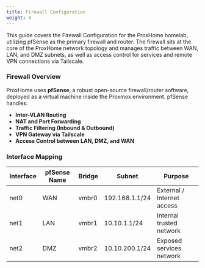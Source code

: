 ```yaml
---
title: Firewall Configuration
weight: 4
---
```


This guide covers the Firewall Configuration for the ProxHome homelab, utilizing pfSense as the primary firewall and router. The firewall sits at the core of the ProxHome network topology and manages traffic between WAN, LAN, and DMZ subnets, as well as access control for services and remote VPN connections via Tailscale.

### Firewall Overview

ProxHome uses **pfSense**, a robust open-source firewall/router software, deployed as a virtual machine inside the Proxmox environment. pfSense handles:

- **Inter-VLAN Routing**
- **NAT and Port Forwarding**
- **Traffic Filtering (Inbound & Outbound)**
- **VPN Gateway via Tailscale**
- **Access Control between LAN, DMZ, and WAN**

### Interface Mapping

| Interface | pfSense Name | Bridge | Subnet | Purpose |
|----------|---------------|--------|--------|---------|
| net0     | WAN           | vmbr0  | 192.168.1.1/24 | External / Internet access |
| net1     | LAN           | vmbr1  | 10.10.1.1/24 | Internal trusted network |
| net2     | DMZ           | vmbr2  | 10.10.200.1/24 | Exposed services network |
